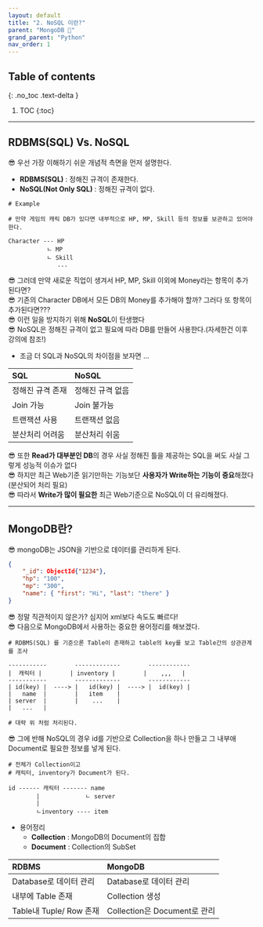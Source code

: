 ```yaml
---
layout: default
title: "2. NoSQL 이란?"
parent: "MongoDB 💾"
grand_parent: "Python"
nav_order: 1
---
```


## Table of contents
{: .no_toc .text-delta }

1. TOC
{:toc}

---

## RDBMS(SQL) Vs. NoSQL

😎 우선 가장 이해하기 쉬운 개념적 측면을 먼저 설명한다.

* **RDBMS(SQL)** : 정해진 규격이 존재한다.
* **NoSQL(Not Only SQL)** : 정해진 규격이 없다.

```
# Example

# 만약 게임의 캐릭 DB가 있다면 내부적으로 HP, MP, Skill 등의 정보를 보관하고 있어야 한다.

Character --- HP
           ㄴ MP
           ㄴ Skill
              ...
```

😎 그러데 만약 새로운 직업이 생겨서 HP, MP, Skill 이외에 Money라는 항목이 추가 된다면?<br>
😎 기존의 Character DB에서 모든 DB의 Money를 추가해야 할까? 그러다 또 항목이 추가된다면???<br>
😎 이런 일을 방지하기 위해 **NoSQL**이 탄생했다<br>
😎 NoSQL은 정해진 규격이 없고 필요에 따라 DB를 만들어 사용한다.(자세한건 이후 강의에 참조!)

* 조금 더 SQL과 NoSQL의 차이점을 보자면 ...

| SQL        | NoSQL          |
|:-------------|:------------------|
| 정해진 규격 존재 | 정해진 규격 없음 |
| Join 가능 | Join 불가능 |
| 트랜잭션 사용 | 트랜잭션 없음 |
| 분산처리 어려움 | 분산처리 쉬움 |

😎 또한 **Read가 대부분인 DB**의 경우 사실 정해진 틀을 제공하는 SQL을 써도 사실 그렇게 성능적 이슈가 없다<br>
😎 하지만 최근 Web기준 읽기만하는 기능보단 **사용자가 Write하는 기능이 중요**해졌다(분산되어 처리 필요)<br>
😎 따라서 **Write가 많이 필요한** 최근 Web기준으로 NoSQL이 더 유리해졌다.

---

## MongoDB란?

😎 mongoDB는 JSON을 기반으로 데이터를 관리하게 된다.

```json
{
    "_id": ObjectId{"1234"},
    "hp": "100",
    "mp": "300",
    "name": { "first": "Hi", "last": "there" }
}
```

😎 정말 직관적이지 않은가? 심지어 xml보다 속도도 빠르다!<br>
😎 다음으로 MongoDB에서 사용하는 중요한 용어정리를 해보겠다.

```
# RDBMS(SQL) 를 기준으론 Table이 존재하고 table의 key를 보고 Table간의 상관관계를 조사

-----------        -------------        ------------
|  캐릭터 |        | inventory |        |    ,,,   |
-----------        -------------        ------------
| id(key) |  ----> |   id(key) |  ----> |  id(key) |
|   name  |        |   item    |
| server  |        |    ...    |
|   ...   |

# 대략 위 처럼 처리된다.
```

😎 그에 반해 NoSQL의 경우 id를 기반으로 Collection을 하나 만들고 그 내부애 Document로 필요한 정보를 넣게 된다.

```
# 전체가 Collection이고
# 캐릭터, inventory가 Document가 된다.

id ------ 캐릭터 ------- name
        |             ㄴ server
        |
        ㄴinventory ---- item               

```

* 용어정리
    * **Collection** : MongoDB의 Document의 집합
    * **Document** : Collection의 SubSet

| RDBMS | MongoDB |
|:-------------|:------------------|
| Database로 데이터 관리 | Database로 데이터 관리 |
| 내부에 Table 존재 | Collection 생성 |
| Table내 Tuple/ Row 존재 | Collection은 Document로 관리 |